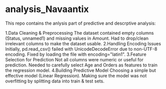 # analysis_Navaantix
This repo contains the anlysis part of predictive and descrptive analysis:

1.Data Cleaning & Preprocessing
The dataset contained empty columns (Status, unnamed1) and missing values in Amount.
Had to drop/clean irrelevant columns to make the dataset usable.
2.Handling Encoding Issues
Initially, pd.read_csv() failed with UnicodeDecodeError due to non-UTF-8 encoding.
Fixed by loading the file with encoding="latin1".
3.Feature Selection for Prediction
Not all columns were numeric or useful for prediction.
Needed to carefully select Age and Orders as features to train the regression model.
4.Building Predictive Model
Choosing a simple but effective model (Linear Regression).
Making sure the model was not overfitting by splitting data into train & test sets.
